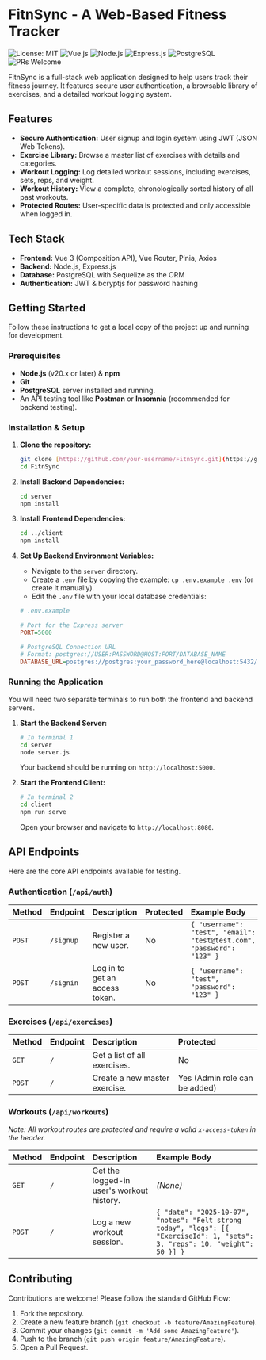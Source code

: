# FitnSync - A Web-Based Fitness Tracker

![License: MIT](https://img.shields.io/badge/License-MIT-blue.svg)
![Vue.js](https://img.shields.io/badge/Vue.js-3-4FC08D?logo=vue.js)
![Node.js](https://img.shields.io/badge/Node.js-20.x-339933?logo=node.js)
![Express.js](https://img.shields.io/badge/Express.js-4-000000?logo=express)
![PostgreSQL](https://img.shields.io/badge/PostgreSQL-16-336791?logo=postgresql)
![PRs Welcome](https://img.shields.io/badge/PRs-welcome-brightgreen.svg)

FitnSync is a full-stack web application designed to help users track their fitness journey. It features secure user authentication, a browsable library of exercises, and a detailed workout logging system.

## Features

* **Secure Authentication:** User signup and login system using JWT (JSON Web Tokens).
* **Exercise Library:** Browse a master list of exercises with details and categories.
* **Workout Logging:** Log detailed workout sessions, including exercises, sets, reps, and weight.
* **Workout History:** View a complete, chronologically sorted history of all past workouts.
* **Protected Routes:** User-specific data is protected and only accessible when logged in.

## Tech Stack

* **Frontend:** Vue 3 (Composition API), Vue Router, Pinia, Axios
* **Backend:** Node.js, Express.js
* **Database:** PostgreSQL with Sequelize as the ORM
* **Authentication:** JWT & bcryptjs for password hashing

## Getting Started

Follow these instructions to get a local copy of the project up and running for development.

### Prerequisites

* **Node.js** (v20.x or later) & **npm**
* **Git**
* **PostgreSQL** server installed and running.
* An API testing tool like **Postman** or **Insomnia** (recommended for backend testing).

### Installation & Setup

1.  **Clone the repository:**
    ```bash
    git clone [https://github.com/your-username/FitnSync.git](https://github.com/your-username/FitnSync.git)
    cd FitnSync
    ```

2.  **Install Backend Dependencies:**
    ```bash
    cd server
    npm install
    ```

3.  **Install Frontend Dependencies:**
    ```bash
    cd ../client
    npm install
    ```

4.  **Set Up Backend Environment Variables:**
    * Navigate to the `server` directory.
    * Create a `.env` file by copying the example: `cp .env.example .env` (or create it manually).
    * Edit the `.env` file with your local database credentials:

    ```ini
    # .env.example

    # Port for the Express server
    PORT=5000

    # PostgreSQL Connection URL
    # Format: postgres://USER:PASSWORD@HOST:PORT/DATABASE_NAME
    DATABASE_URL=postgres://postgres:your_password_here@localhost:5432/your_db_name
    ```

### Running the Application

You will need two separate terminals to run both the frontend and backend servers.

1.  **Start the Backend Server:**
    ```bash
    # In terminal 1
    cd server
    node server.js
    ```
    Your backend should be running on `http://localhost:5000`.

2.  **Start the Frontend Client:**
    ```bash
    # In terminal 2
    cd client
    npm run serve
    ```
    Open your browser and navigate to `http://localhost:8080`.

## API Endpoints

Here are the core API endpoints available for testing.

### Authentication (`/api/auth`)

| Method | Endpoint         | Description                   | Protected | Example Body                                                 |
| :----- | :--------------- | :---------------------------- | :-------- | :----------------------------------------------------------- |
| `POST` | `/signup`        | Register a new user.          | No        | `{ "username": "test", "email": "test@test.com", "password": "123" }` |
| `POST` | `/signin`        | Log in to get an access token. | No        | `{ "username": "test", "password": "123" }`                     |

### Exercises (`/api/exercises`)

| Method | Endpoint    | Description                     | Protected |
| :----- | :---------- | :------------------------------ | :-------- |
| `GET`  | `/`         | Get a list of all exercises.    | No        |
| `POST` | `/`         | Create a new master exercise.   | Yes (Admin role can be added) |

### Workouts (`/api/workouts`)
_Note: All workout routes are protected and require a valid `x-access-token` in the header._

| Method | Endpoint | Description                  | Example Body                                                                                                                              |
| :----- | :------- | :--------------------------- | :---------------------------------------------------------------------------------------------------------------------------------------- |
| `GET`  | `/`      | Get the logged-in user's workout history. | _(None)_                                                                                                                                  |
| `POST` | `/`      | Log a new workout session.   | `{ "date": "2025-10-07", "notes": "Felt strong today", "logs": [{ "ExerciseId": 1, "sets": 3, "reps": 10, "weight": 50 }] }` |

## Contributing

Contributions are welcome! Please follow the standard GitHub Flow:
1.  Fork the repository.
2.  Create a new feature branch (`git checkout -b feature/AmazingFeature`).
3.  Commit your changes (`git commit -m 'Add some AmazingFeature'`).
4.  Push to the branch (`git push origin feature/AmazingFeature`).
5.  Open a Pull Request.